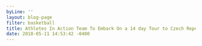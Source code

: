 ```yaml
---
byLine: ''
layout: blog-page
filter: basketball
title: Athletes In Action Team To Embark On a 14 day Tour to Czech Republic & Spain
date: 2018-05-11 14:53:42 -0400
---
```

